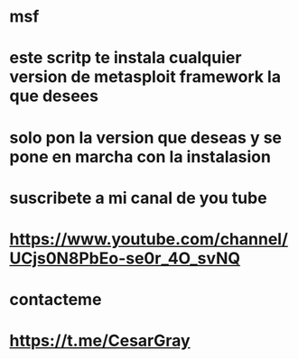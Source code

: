 # msf
# este scritp te instala cualquier version de metasploit framework la que desees
# solo pon la version que deseas y se pone en marcha con la instalasion
# suscribete a mi canal de you tube
# https://www.youtube.com/channel/UCjs0N8PbEo-se0r_4O_svNQ
# contacteme
# https://t.me/CesarGray
